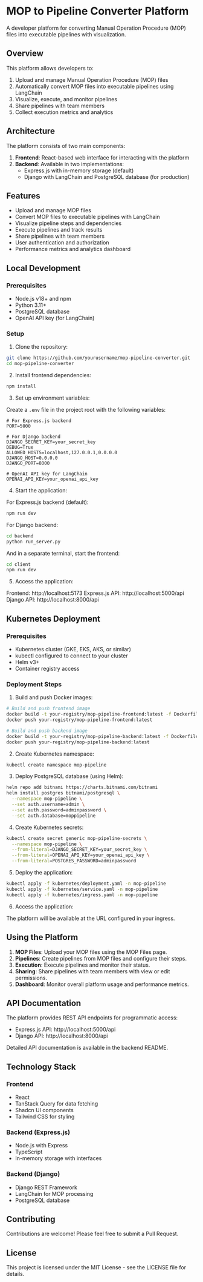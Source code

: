 # MOP to Pipeline Converter Platform

A developer platform for converting Manual Operation Procedure (MOP) files into executable pipelines with visualization.

## Overview

This platform allows developers to:

1. Upload and manage Manual Operation Procedure (MOP) files
2. Automatically convert MOP files into executable pipelines using LangChain
3. Visualize, execute, and monitor pipelines
4. Share pipelines with team members
5. Collect execution metrics and analytics

## Architecture

The platform consists of two main components:

1. **Frontend**: React-based web interface for interacting with the platform
2. **Backend**: Available in two implementations:
   - Express.js with in-memory storage (default)
   - Django with LangChain and PostgreSQL database (for production)

## Features

- Upload and manage MOP files
- Convert MOP files to executable pipelines with LangChain
- Visualize pipeline steps and dependencies
- Execute pipelines and track results
- Share pipelines with team members
- User authentication and authorization
- Performance metrics and analytics dashboard

## Local Development

### Prerequisites

- Node.js v18+ and npm
- Python 3.11+
- PostgreSQL database
- OpenAI API key (for LangChain)

### Setup

1. Clone the repository:

```bash
git clone https://github.com/yourusername/mop-pipeline-converter.git
cd mop-pipeline-converter
```

2. Install frontend dependencies:

```bash
npm install
```

3. Set up environment variables:

Create a `.env` file in the project root with the following variables:

```
# For Express.js backend
PORT=5000

# For Django backend
DJANGO_SECRET_KEY=your_secret_key
DEBUG=True
ALLOWED_HOSTS=localhost,127.0.0.1,0.0.0.0
DJANGO_HOST=0.0.0.0
DJANGO_PORT=8000

# OpenAI API key for LangChain
OPENAI_API_KEY=your_openai_api_key
```

4. Start the application:

For Express.js backend (default):
```bash
npm run dev
```

For Django backend:
```bash
cd backend
python run_server.py
```

And in a separate terminal, start the frontend:
```bash
cd client
npm run dev
```

5. Access the application:

Frontend: http://localhost:5173
Express.js API: http://localhost:5000/api
Django API: http://localhost:8000/api

## Kubernetes Deployment

### Prerequisites

- Kubernetes cluster (GKE, EKS, AKS, or similar)
- kubectl configured to connect to your cluster
- Helm v3+
- Container registry access

### Deployment Steps

1. Build and push Docker images:

```bash
# Build and push frontend image
docker build -t your-registry/mop-pipeline-frontend:latest -f Dockerfile.frontend .
docker push your-registry/mop-pipeline-frontend:latest

# Build and push backend image
docker build -t your-registry/mop-pipeline-backend:latest -f Dockerfile.backend .
docker push your-registry/mop-pipeline-backend:latest
```

2. Create Kubernetes namespace:

```bash
kubectl create namespace mop-pipeline
```

3. Deploy PostgreSQL database (using Helm):

```bash
helm repo add bitnami https://charts.bitnami.com/bitnami
helm install postgres bitnami/postgresql \
  --namespace mop-pipeline \
  --set auth.username=admin \
  --set auth.password=adminpassword \
  --set auth.database=moppipeline
```

4. Create Kubernetes secrets:

```bash
kubectl create secret generic mop-pipeline-secrets \
  --namespace mop-pipeline \
  --from-literal=DJANGO_SECRET_KEY=your_secret_key \
  --from-literal=OPENAI_API_KEY=your_openai_api_key \
  --from-literal=POSTGRES_PASSWORD=adminpassword
```

5. Deploy the application:

```bash
kubectl apply -f kubernetes/deployment.yaml -n mop-pipeline
kubectl apply -f kubernetes/service.yaml -n mop-pipeline
kubectl apply -f kubernetes/ingress.yaml -n mop-pipeline
```

6. Access the application:

The platform will be available at the URL configured in your ingress.

## Using the Platform

1. **MOP Files**: Upload your MOP files using the MOP Files page.
2. **Pipelines**: Create pipelines from MOP files and configure their steps.
3. **Execution**: Execute pipelines and monitor their status.
4. **Sharing**: Share pipelines with team members with view or edit permissions.
5. **Dashboard**: Monitor overall platform usage and performance metrics.

## API Documentation

The platform provides REST API endpoints for programmatic access:

- Express.js API: http://localhost:5000/api
- Django API: http://localhost:8000/api

Detailed API documentation is available in the backend README.

## Technology Stack

### Frontend
- React
- TanStack Query for data fetching
- Shadcn UI components
- Tailwind CSS for styling

### Backend (Express.js)
- Node.js with Express
- TypeScript
- In-memory storage with interfaces

### Backend (Django)
- Django REST Framework
- LangChain for MOP processing
- PostgreSQL database

## Contributing

Contributions are welcome! Please feel free to submit a Pull Request.

## License

This project is licensed under the MIT License - see the LICENSE file for details.
